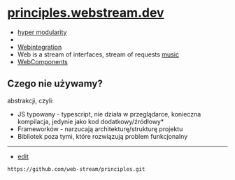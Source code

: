 # [principles.webstream.dev](https://principles.webstream.dev)

+ [hyper modularity](https://www.hypermodularity.com/)
+ 
+ [Webintegration](https://de.wikipedia.org/wiki/Webintegration)
+ Web is a stream of interfaces, stream of requests [music](https://music.webstream.dev/)
+ [WebComponents](https://en.wikipedia.org/wiki/Web_Components)



## Czego nie używamy?
abstrakcji, czyli:
+ JS typowany - typescript, nie działa w przeglądarce, konieczna kompilacja, jedynie jako kod dodatkowy/źródłowy*
+ Frameworków - narzucają architekturę/strukturę projektu
+ Bibliotek poza tymi, które rozwiązują problem funkcjonalny

---
+ [edit](https://github.com/web-stream/principles/edit/main/README.md)

```
https://github.com/web-stream/principles.git
```
